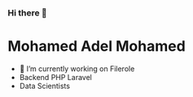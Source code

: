 ### Hi there 👋
<h1> Mohamed Adel Mohamed</h1>

 - 🔭 I’m currently working on Filerole
 -  Backend PHP Laravel
 - Data Scientists

